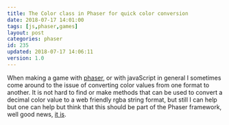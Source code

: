```yaml
---
title: The Color class in Phaser for quick color conversion
date: 2018-07-17 14:01:00
tags: [js,phaser,games]
layout: post
categories: phaser
id: 235
updated: 2018-07-17 14:06:11
version: 1.0
---
```


When making a game with [phaser](http://phaser.io), or with javaScript in general I sometimes come around to the issue of converting color values from one format to another. It is not hard to find or make methods that can be used to convert a decimal color value to a web friendly rgba string format, but still I can help but one can help but think that this should be part of the Phaser framework, well good news, [it is](https://phaser.io/docs/2.4.4/Phaser.Color.html).

<!-- more -->

